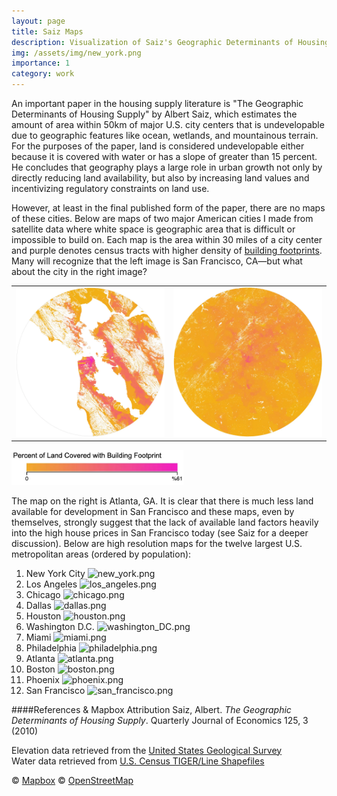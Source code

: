 ```yaml
---
layout: page
title: Saiz Maps
description: Visualization of Saiz's Geographic Determinants of Housing Supply"
img: /assets/img/new_york.png
importance: 1
category: work
---
```


An important paper in the housing supply literature is "The Geographic Determinants of Housing Supply" by Albert Saiz, which estimates the amount of area within 50km of major U.S. city centers that is undevelopable due to geographic features like ocean, wetlands, and mountainous terrain. For the purposes of the paper, land is considered undevelopable either because it is covered with water or has a slope of greater than 15 percent. He concludes that geography plays a large role in urban growth not only by directly reducing land availability, but also by increasing land values and incentivizing regulatory constraints on land use. 

However, at least in the final published form of the paper, there are no maps of these cities. Below are maps of two major American cities I made from satellite data where white space is geographic area that is difficult or impossible to build on. Each map is the area within 30 miles of a city center and purple denotes census tracts with higher density of <a href="https://github.com/microsoft/USBuildingFootprints"> building footprints</a>.  Many will recognize that the left image is San Francisco, CA—but what about the city in the right image?

  <table><tr>
    <td> <img src="/assets/img/san_francisco-1400.webp" alt="san_francisco" width="325"/>  </td>
    <td> <img src="/assets/img/atlanta-1400.webp" alt="atlanta" width="325"/> </td>
  <tr/></table>
    
<img src="/assets/img/colorscale_tracts-1400.webp" alt="colorscale_tracts" width="275"/> 

The map on the right is Atlanta, GA. It is clear that there is much less land available for development in San Francisco and these maps, even by themselves, strongly suggest that the lack of available land factors heavily into the high house prices in San Francisco today (see Saiz for a deeper discussion).
Below are high resolution maps for the twelve largest U.S. metropolitan areas (ordered by population):

1. New York City
![new_york.png](/assets/img/saiz_maps/new_york.png)
2. Los Angeles
![los_angeles.png](assets/img/saiz_maps/los_angeles-1400.webp)
3. Chicago
![chicago.png](assets/img/saiz_maps/chicago-1400.webp)
4. Dallas
![dallas.png](assets/img/saiz_maps/dallas-1400.webp)
5. Houston
![houston.png](assets/img/saiz_maps/houston-1400.webp)
6. Washington D.C.
![washington_DC.png](assets/img/saiz_maps/washington_DC-1400.webp)
7. Miami
![miami.png](assets/img/saiz_maps/miami-1400.webp)
8. Philadelphia
![philadelphia.png](assets/img/saiz_maps/philadelphia-1400.webp)
9. Atlanta
![atlanta.png](assets/img/saiz_maps/atlanta-1400.webp)
10. Boston
![boston.png](assets/img/saiz_maps/boston-1400.webp)
11. Phoenix
![phoenix.png](assets/img/saiz_maps/phoenix-1400.webp)
12. San Francisco
![san_francisco.png](assets/img/saiz_maps/san_francisco-1400.webp)

####References & Mapbox Attribution
Saiz, Albert. *The Geographic Determinants of Housing Supply*. Quarterly Journal of Economics 125, 3 (2010) 

Elevation data retrieved from the <a href='https://viewer.nationalmap.gov/basic/'>United States Geological Survey</a> \
Water data retrieved from <a href='https://www.census.gov/geographies/mapping-files/time-series/geo/tiger-line-file.html'>U.S. Census TIGER/Line Shapefiles</a> 

© <a href='https://www.mapbox.com/about/maps/'>Mapbox</a> © <a href='http://www.openstreetmap.org/copyright'>OpenStreetMap</a> <strong>
